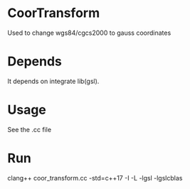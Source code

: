 # CoorTransform
Used to change wgs84/cgcs2000 to gauss coordinates

# Depends
It depends on integrate lib(gsl).

# Usage
See the \.cc file

# Run
clang++ coor_transform.cc -std=c++17 -I <GSL header> -L <GSL Lib> -lgsl -lgslcblas
